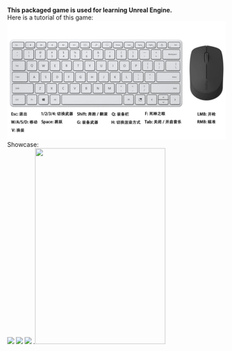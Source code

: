 **This packaged game is used for learning Unreal Engine.**<br>
Here is a tutorial of this game:<br>
![tutorial.png](tutorial.png "tutorial")<br>
Showcase:<br>
![](showcase_screenshot_1.png) ![](showcase_screenshot_2.png) ![](showcase_screenshot_3.png)
.<img src="showcase_screenshot_4.png" width="300" height="450" />

